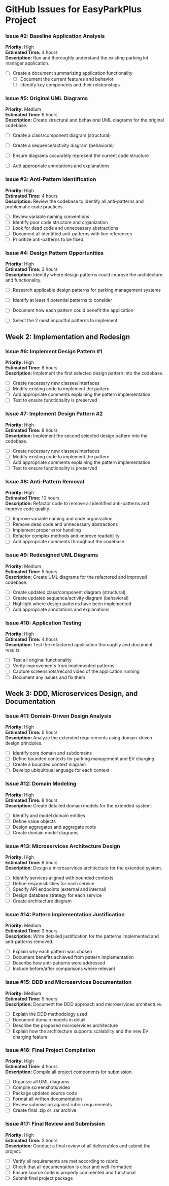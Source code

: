 # GitHub Issues for EasyParkPlus Project

### Issue #2: Baseline Application Analysis
**Priority:** High  
**Estimated Time:** 4 hours  
**Description:** Run and thoroughly understand the existing parking lot manager application.
- [ ] Create a document summarizing application functionality
    - [ ] Document the current features and behavior
    - [ ] Identify key components and their relationships

### Issue #5: Original UML Diagrams
**Priority:** Medium  
**Estimated Time:** 6 hours  
**Description:** Create structural and behavioral UML diagrams for the original codebase.
- [ ] Create a class/component diagram (structural)
- [ ] Create a sequence/activity diagram (behavioral)
- [ ] Ensure diagrams accurately represent the current code structure
- [ ] Add appropriate annotations and explanations


### Issue #3: Anti-Pattern Identification
**Priority:** High  
**Estimated Time:** 4 hours  
**Description:** Review the codebase to identify all anti-patterns and problematic code practices.
- [ ] Review variable naming conventions
- [ ] Identify poor code structure and organization
- [ ] Look for dead code and unnecessary abstractions
- [ ] Document all identified anti-patterns with line references
- [ ] Prioritize anti-patterns to be fixed

### Issue #4: Design Pattern Opportunities
**Priority:** High  
**Estimated Time:** 3 hours  
**Description:** Identify where design patterns could improve the architecture and functionality.
- [ ] Research applicable design patterns for parking management systems
- [ ] Identify at least 4 potential patterns to consider
- [ ] Document how each pattern could benefit the application
- [ ] Select the 2 most impactful patterns to implement



## Week 2: Implementation and Redesign

### Issue #6: Implement Design Pattern #1
**Priority:** High  
**Estimated Time:** 8 hours  
**Description:** Implement the first selected design pattern into the codebase.
- [ ] Create necessary new classes/interfaces
- [ ] Modify existing code to implement the pattern
- [ ] Add appropriate comments explaining the pattern implementation
- [ ] Test to ensure functionality is preserved

### Issue #7: Implement Design Pattern #2
**Priority:** High  
**Estimated Time:** 8 hours  
**Description:** Implement the second selected design pattern into the codebase.
- [ ] Create necessary new classes/interfaces
- [ ] Modify existing code to implement the pattern
- [ ] Add appropriate comments explaining the pattern implementation
- [ ] Test to ensure functionality is preserved

### Issue #8: Anti-Pattern Removal
**Priority:** High  
**Estimated Time:** 10 hours  
**Description:** Refactor code to remove all identified anti-patterns and improve code quality.
- [ ] Improve variable naming and code organization
- [ ] Remove dead code and unnecessary abstractions
- [ ] Implement proper error handling
- [ ] Refactor complex methods and improve readability
- [ ] Add appropriate comments throughout the codebase

### Issue #9: Redesigned UML Diagrams
**Priority:** Medium  
**Estimated Time:** 5 hours  
**Description:** Create UML diagrams for the refactored and improved codebase.
- [ ] Create updated class/component diagram (structural)
- [ ] Create updated sequence/activity diagram (behavioral)
- [ ] Highlight where design patterns have been implemented
- [ ] Add appropriate annotations and explanations

### Issue #10: Application Testing
**Priority:** High  
**Estimated Time:** 4 hours  
**Description:** Test the refactored application thoroughly and document results.
- [ ] Test all original functionality
- [ ] Verify improvements from implemented patterns
- [ ] Capture screenshots/record video of the application running
- [ ] Document any issues and fix them

## Week 3: DDD, Microservices Design, and Documentation

### Issue #11: Domain-Driven Design Analysis
**Priority:** High  
**Estimated Time:** 6 hours  
**Description:** Analyze the extended requirements using domain-driven design principles.
- [ ] Identify core domain and subdomains
- [ ] Define bounded contexts for parking management and EV charging
- [ ] Create a bounded context diagram
- [ ] Develop ubiquitous language for each context

### Issue #12: Domain Modeling
**Priority:** High  
**Estimated Time:** 8 hours  
**Description:** Create detailed domain models for the extended system.
- [ ] Identify and model domain entities
- [ ] Define value objects
- [ ] Design aggregates and aggregate roots
- [ ] Create domain model diagrams

### Issue #13: Microservices Architecture Design
**Priority:** High  
**Estimated Time:** 8 hours  
**Description:** Design a microservices architecture for the extended system.
- [ ] Identify services aligned with bounded contexts
- [ ] Define responsibilities for each service
- [ ] Specify API endpoints (external and internal)
- [ ] Design database strategy for each service
- [ ] Create architecture diagram

### Issue #14: Pattern Implementation Justification
**Priority:** Medium  
**Estimated Time:** 3 hours  
**Description:** Write detailed justification for the patterns implemented and anti-patterns removed.
- [ ] Explain why each pattern was chosen
- [ ] Document benefits achieved from pattern implementation
- [ ] Describe how anti-patterns were addressed
- [ ] Include before/after comparisons where relevant

### Issue #15: DDD and Microservices Documentation
**Priority:** Medium  
**Estimated Time:** 5 hours  
**Description:** Document the DDD approach and microservices architecture.
- [ ] Explain the DDD methodology used
- [ ] Document domain models in detail
- [ ] Describe the proposed microservices architecture
- [ ] Explain how the architecture supports scalability and the new EV charging feature

### Issue #16: Final Project Compilation
**Priority:** High  
**Estimated Time:** 4 hours  
**Description:** Compile all project components for submission.
- [ ] Organize all UML diagrams
- [ ] Compile screenshots/video
- [ ] Package updated source code
- [ ] Format all written documentation
- [ ] Review submission against rubric requirements
- [ ] Create final .zip or .rar archive

### Issue #17: Final Review and Submission
**Priority:** High  
**Estimated Time:** 2 hours  
**Description:** Conduct a final review of all deliverables and submit the project.
- [ ] Verify all requirements are met according to rubric
- [ ] Check that all documentation is clear and well-formatted
- [ ] Ensure source code is properly commented and functional
- [ ] Submit final project package